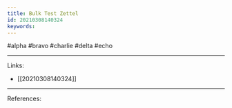 ```yaml
---
title: Bulk Test Zettel
id: 20210308140324
keywords:
---
```

#alpha #bravo #charlie #delta #echo

---
Links:

- [[20210308140324]]

---
References:
